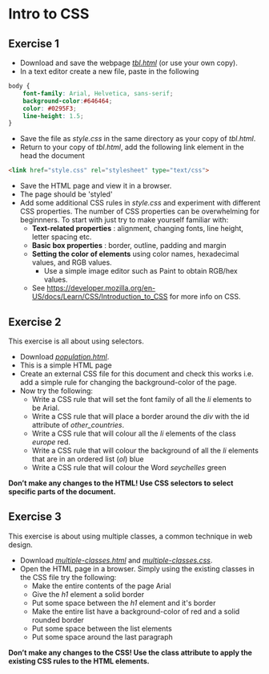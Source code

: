 # Intro to CSS

## Exercise 1
* Download and save the webpage [*tbl.html*](./tbl.html) (or use your own copy).  
* In a text editor create a new file, paste in the following
```css
body {
    font-family: Arial, Helvetica, sans-serif;
    background-color:#646464;
    color: #0295F3;
    line-height: 1.5;
}
```
* Save the file as *style.css* in the same directory as your copy of *tbl.html*.
* Return to your copy of *tbl.html*, add the following link element in the head the document
```html
<link href="style.css" rel="stylesheet" type="text/css">
```
* Save the HTML page and view it in a browser.
* The page should be 'styled'
* Add some additional CSS rules in *style.css* and experiment with different CSS properties. The number of CSS properties can be overwhelming for beginnners. To start with just try to make yourself familiar with:
    * **Text-related properties** : alignment, changing fonts, line height, letter spacing etc.
    * **Basic box properties** : border, outline, padding and margin
    * **Setting the color of elements** using color names, hexadecimal values, and RGB values. 
        * Use a simple image editor such as Paint to obtain RGB/hex values. 
    * See https://developer.mozilla.org/en-US/docs/Learn/CSS/Introduction_to_CSS for more info on CSS. 

## Exercise 2
This exercise is all about using selectors. 
* Download [*population.html*](./population.html). 
* This is a simple HTML page 
* Create an external CSS file for this document and check this works i.e. add a simple rule for changing the background-color of the page.
* Now try the following:
    * Write a CSS rule that will set the font family of all the *li* elements to be Arial.
    * Write a CSS rule that will place a border around the *div* with the id attribute of *other_countries*.
    * Write a CSS rule that will colour all the *li* elements of the class *europe* red.
    * Write a CSS rule that will colour the background of all the *li* elements that are in an ordered list (*ol*) blue
    * Write a CSS rule that will colour the Word *seychelles* green 

**Don’t make any changes to the HTML! Use CSS selectors to select specific parts of the document.**

## Exercise 3
This exercise is about using multiple classes, a common technique in web design. 
* Download [*multiple-classes.html*](./multiple-classes.html) and [*multiple-classes.css*](./multiple-classes.css).
* Open the HTML page in a browser. Simply using the existing classes in the CSS file try the following:
    * Make the entire contents of the page Arial
    * Give the *h1* element a solid border
    * Put some space between the *h1* element and it's border 
    * Make the entire list have a background-color of red and a solid rounded border
    * Put some space between the list elements
    * Put some space around the last paragraph

**Don’t make any changes to the CSS! Use the class attribute to apply the existing CSS rules to the HTML elements.**